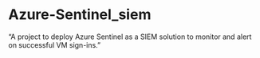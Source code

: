 # Azure-Sentinel_siem
“A project to deploy Azure Sentinel as a SIEM solution to monitor and alert on successful VM sign-ins.”

